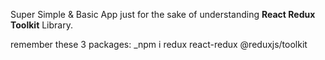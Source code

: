 Super Simple & Basic App just for the sake of understanding **React Redux Toolkit** Library.

remember these 3 packages: _npm i redux react-redux @reduxjs/toolkit


